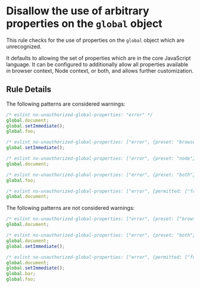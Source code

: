 # Disallow the use of arbitrary properties on the `global` object

This rule checks for the use of properties on the `global` object which are unrecognized.

It defaults to allowing the set of properties which are in the core JavaScript language. It can be configured to additionally allow all properties available in browser context, Node context, or both, and allows further customization.


## Rule Details

The following patterns are considered warnings:

```js
/* eslint no-unauthorized-global-properties: "error" */
global.document;
global.setImmediate();
global.foo;
```

```js
/* eslint no-unauthorized-global-properties: ["error", {preset: "browser"}] */
global.setImmediate();
```

```js
/* eslint no-unauthorized-global-properties: ["error", {preset: "node"}] */
global.document;
```

```js
/* eslint no-unauthorized-global-properties: ["error", {preset: "both"}] */
global.foo;
```

```js
/* eslint no-unauthorized-global-properties: ["error", {permitted: ["foo", "bar"]}] */
global.document;
```

The following patterns are not considered warnings:

```js
/* eslint no-unauthorized-global-properties: ["error", {preset: ["browser"]}] */
global.document;
```

```js
/* eslint no-unauthorized-global-properties: ["error", {preset: "both"}] */
global.document;
global.setImmediate();
```

```js
/* eslint no-unauthorized-global-properties: ["error", {permitted: ["foo", "bar"], preset: "both"}] */
global.document;
global.setImmediate();
global.bar;
global.foo;
```


[mdn-window]: https://developer.mozilla.org/en-US/docs/Web/API/Window
